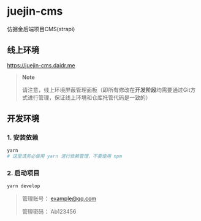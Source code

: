 # juejin-cms

仿掘金后端项目CMS(strapi)

## 线上环境

https://juejin-cms.daidr.me

> **Note**
>
> 请注意，线上环境屏蔽管理面板（即所有修改在**开发阶段**均需要通过Git方式进行管理，保证线上环境和仓库托管代码是一致的）

## 开发环境

### 1. 安装依赖

```bash
yarn
# 这里请务必使用 yarn 进行依赖管理，不要使用 npm
```

### 2. 启动项目

```bash
yarn develop
```

> 管理账号： example@qq.com
> 
> 管理密码： Ab123456